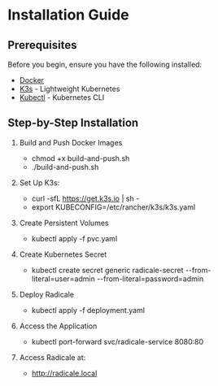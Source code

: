 # Installation Guide

## Prerequisites
Before you begin, ensure you have the following installed:
- [Docker](https://docs.docker.com/get-docker/)
- [K3s](https://k3s.io/) - Lightweight Kubernetes
- [Kubectl](https://kubernetes.io/docs/tasks/tools/install-kubectl/) - Kubernetes CLI

## Step-by-Step Installation
1. Build and Push Docker Images
    - chmod +x build-and-push.sh
    - ./build-and-push.sh

2. Set Up K3s:
    - curl -sfL https://get.k3s.io | sh -
    - export KUBECONFIG=/etc/rancher/k3s/k3s.yaml

3. Create Persistent Volumes
    - kubectl apply -f pvc.yaml

4. Create Kubernetes Secret
    - kubectl create secret generic radicale-secret --from-literal=user=admin --from-literal=password=admin

5. Deploy Radicale
    - kubectl apply -f deployment.yaml

6. Access the Application
    - kubectl port-forward svc/radicale-service 8080:80

7. Access Radicale at:
    - http://radicale.local



